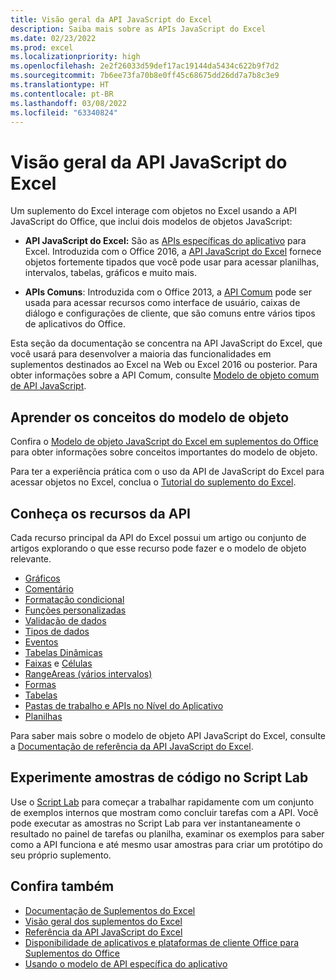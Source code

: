 ```yaml
---
title: Visão geral da API JavaScript do Excel
description: Saiba mais sobre as APIs JavaScript do Excel
ms.date: 02/23/2022
ms.prod: excel
ms.localizationpriority: high
ms.openlocfilehash: 2e2f26033d59def17ac19144da5434c622b9f7d2
ms.sourcegitcommit: 7b6ee73fa70b8e0ff45c68675dd26dd7a7b8c3e9
ms.translationtype: HT
ms.contentlocale: pt-BR
ms.lasthandoff: 03/08/2022
ms.locfileid: "63340824"
---
```

# <a name="excel-javascript-api-overview"></a>Visão geral da API JavaScript do Excel

Um suplemento do Excel interage com objetos no Excel usando a API JavaScript do Office, que inclui dois modelos de objetos JavaScript:

* **API JavaScript do Excel:** São as [APIs específicas do aplicativo](../../develop/application-specific-api-model.md) para Excel. Introduzida com o Office 2016, a [API JavaScript do Excel](/javascript/api/excel) fornece objetos fortemente tipados que você pode usar para acessar planilhas, intervalos, tabelas, gráficos e muito mais.

* **APIs Comuns**: Introduzida com o Office 2013, a [API Comum](/javascript/api/office) pode ser usada para acessar recursos como interface de usuário, caixas de diálogo e configurações de cliente, que são comuns entre vários tipos de aplicativos do Office.

Esta seção da documentação se concentra na API JavaScript do Excel, que você usará para desenvolver a maioria das funcionalidades em suplementos destinados ao Excel na Web ou Excel 2016 ou posterior. Para obter informações sobre a API Comum, consulte [Modelo de objeto comum de API JavaScript](../../develop/office-javascript-api-object-model.md).

## <a name="learn-object-model-concepts"></a>Aprender os conceitos do modelo de objeto

Confira o [Modelo de objeto JavaScript do Excel em suplementos do Office](../../excel/excel-add-ins-core-concepts.md) para obter informações sobre conceitos importantes do modelo de objeto.

Para ter a experiência prática com o uso da API de JavaScript do Excel para acessar objetos no Excel, conclua o [Tutorial do suplemento do Excel](../../tutorials/excel-tutorial.md).

## <a name="learn-api-capabilities"></a>Conheça os recursos da API

Cada recurso principal da API do Excel possui um artigo ou conjunto de artigos explorando o que esse recurso pode fazer e o modelo de objeto relevante.

* [Gráficos](../../excel/excel-add-ins-charts.md)
* [Comentário](../../excel/excel-add-ins-comments.md)
* [Formatação condicional](../../excel/excel-add-ins-conditional-formatting.md)
* [Funções personalizadas](../../excel/custom-functions-overview.md)
* [Validação de dados](../../excel/excel-add-ins-data-validation.md)
* [Tipos de dados](../../excel/excel-data-types-overview.md)
* [Eventos](../../excel/excel-add-ins-events.md)
* [Tabelas Dinâmicas](../../excel/excel-add-ins-pivottables.md)
* [Faixas](../../excel/excel-add-ins-ranges-get.md) e [Células](../../excel/excel-add-ins-cells.md)
* [RangeAreas (vários intervalos)](../../excel/excel-add-ins-multiple-ranges.md)
* [Formas](../../excel/excel-add-ins-shapes.md)
* [Tabelas](../../excel/excel-add-ins-tables.md)
* [Pastas de trabalho e APIs no Nível do Aplicativo](../../excel/excel-add-ins-workbooks.md)
* [Planilhas](../../excel/excel-add-ins-worksheets.md)

Para saber mais sobre o modelo de objeto API JavaScript do Excel, consulte a [Documentação de referência da API JavaScript do Excel](/javascript/api/excel).

## <a name="try-out-code-samples-in-script-lab"></a>Experimente amostras de código no Script Lab

Use o [Script Lab](../../overview/explore-with-script-lab.md) para começar a trabalhar rapidamente com um conjunto de exemplos internos que mostram como concluir tarefas com a API. Você pode executar as amostras no Script Lab para ver instantaneamente o resultado no painel de tarefas ou planilha, examinar os exemplos para saber como a API funciona e até mesmo usar amostras para criar um protótipo do seu próprio suplemento.

## <a name="see-also"></a>Confira também

* [Documentação de Suplementos do Excel](../../excel/index.yml)
* [Visão geral dos suplementos do Excel](../../excel/excel-add-ins-overview.md)
* [Referência da API JavaScript do Excel](/javascript/api/excel)
* [Disponibilidade de aplicativos e plataformas de cliente Office para Suplementos do Office](../../overview/office-add-in-availability.md)
* [Usando o modelo de API específica do aplicativo](../../develop/application-specific-api-model.md)
